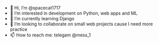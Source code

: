 - 👋 Hi, I’m @spacecat1717
- 👀 I’m interested in development on Python, web apps and ML
- 🌱 I’m currently learning Django
- 💞️ I’m looking to collaborate on small web projects cause I need more practice 
- 📫 How to reach me: telegam @mess_1

<!---
spacecat1717/spacecat1717 is a ✨ special ✨ repository because its `README.md` (this file) appears on your GitHub profile.
You can click the Preview link to take a look at your changes.
--->
